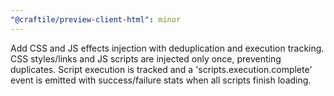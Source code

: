 ```yaml
---
"@craftile/preview-client-html": minor
---
```


Add CSS and JS effects injection with deduplication and execution tracking. CSS styles/links and JS scripts are injected only once, preventing duplicates. Script execution is tracked and a 'scripts.execution.complete' event is emitted with success/failure stats when all scripts finish loading.
